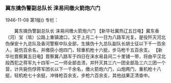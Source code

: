 ### 冀东擒伪警副总队长  涞易间缴火箭炮六门

1946-11-08
第1版()
专栏：

　　冀东擒伪警副总队长
    涞易间缴火箭炮六门
    【新华社冀热辽五日电】冀东香（河）宝（坻）公路上重镇渡口，又于上月二十一日为八路军光复。是役歼灭河北伪保安十九总队及香河警察中队全部，生擒伪十九总队副队长胡士征以下千一百余人，毙伤百余名，并缴获小炮四门，轻重机枪十六挺，步马枪千五百余支。
    【新华社晋察冀五日电】晋察冀八路军于四日在涞水易县间二十里铺一带，将由平汉北段西犯之蒋军九十四军一二一师全部击溃，并歼灭其三六一团全部及三六三团一个营，计共毙伤俘蒋军团长以下一千余名，缴火箭炮六门，山炮两门，重机枪十八挺，轻机枪七十余挺，冲锋枪百余支，步枪六百余支，其他战果正清查中。
